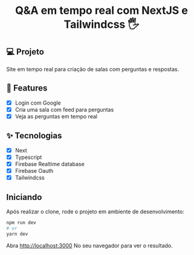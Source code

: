 <h1 align="center"> Q&A em tempo real com NextJS e Tailwindcss 🖐</h1>

## 💻 Projeto
Site em tempo real para criação de salas com perguntas e respostas.

## 🔨 Features

- [X] Login com Google
- [X] Cria uma sala com feed para perguntas  
- [X] Veja as perguntas em tempo real

## ✨ Tecnologias

- [X] Next
- [X] Typescript
- [X] Firebase Realtime database
- [X] Firebase Oauth
- [X] Tailwindcss

## Iniciando

Após realizar o clone, rode o projeto em ambiente de desenvolvimento:

```bash
npm run dev
# or
yarn dev
```

Abra [http://localhost:3000](http://localhost:3000) No seu navegador para ver o resultado.
